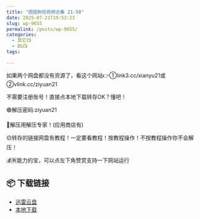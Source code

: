```yaml
---
title: "困困狗短视频合集 21-50"
date: 2025-07-21T19:53:23
slug: wp-9655
permalink: /posts/wp-9655/
categories:
  - 其它📺
  - BG📺
tags:

---
```


如果两个网盘都没有资源了，看这个网站👉①link3.cc/xianyu21或②vlink.cc/ziyuan21

不需要注册账号！直接点本地下载转存OK？懂吧！

🟢解压密码:ziyuan21

🔵解压用解压专家！(应用商店有)

🟡转存的链接网盘有教程！一定要看教程！按教程操作！不按教程操作你不会解压！

💰🈶能力的宝，可以点左下角赞赏支持一下网站运行

## 📦 下载链接
- [迅雷云盘](https://blziyuan21.com/pay-download/9655?key=d202beb333&down_id=0)
- [本地下载](https://blziyuan21.com/pay-download/9655?key=d202beb333&down_id=1)

